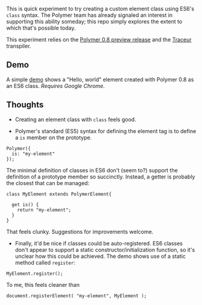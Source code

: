 This is quick experiment to try creating a custom element class using ES6's `class` syntax. The Polymer team has already signaled an interest in supporting this ability someday; this repo simply explores the extent to which that's possible today.

This experiment relies on the [Polymer 0.8 preview release](https://github.com/Polymer/polymer/tree/0.8-preview) and the [Traceur](https://github.com/google/traceur-compiler) transpiler.

## Demo

A simple [demo](https://JanMiksovsky.github.io/polymer-classes-in-es6) shows
a "Hello, world" element created with Polymer 0.8 as an ES6 class. _Requires Google Chrome._

## Thoughts

* Creating an element class with `class` feels good.

* Polymer's standard (ES5) syntax for defining the element tag is to define a
  `is` member on the prototype.

```
Polymer({
  is: "my-element"
});
```

The minimal definition of classes in ES6 don't (seem to?) support the
definition of a prototype member so succinctly. Instead, a getter is probably
the closest that can be managed:

```
class MyElement extends PolymerElement{

  get is() {
    return "my-element";
  }
}
```

That feels clunky. Suggestions for improvements welcome.

* Finally, it'd be nice if classes could be auto-registered. ES6 classes don't
appear to support a static constructor/initialization function, so it's unclear
how this could be achieved. The demo shows use of a static method called
`register`:

```
MyElement.register();
```

To me, this feels cleaner than

```
document.registerElement( "my-element", MyElement );
```

